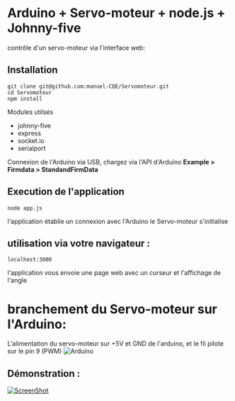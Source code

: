 

Arduino + Servo-moteur + node.js + Johnny-five 
========================================================

contrôle d'un servo-moteur via l'interface web:


## Installation 

```
git clone git@github.com:manuel-CQE/Servomoteur.git
cd Servomoteur
npm install
```

Modules utilsés

* johnny-five
* express
* socket.io
* serialport




Connexion de l'Arduino via USB, chargez via l'API d'Arduino **Example > Firmdata > StandandFirmData**

## Execution de l'application

```
node app.js
```
l'application établie un connexion avec l'Arduino
le Servo-moteur s'initialise


## utilisation via votre navigateur : 

```
localhost:3000
```
l'application vous envoie une page web avec un curseur et l'affichage de l'angle


# branchement du Servo-moteur sur l'Arduino:

L'alimentation du servo-moteur sur +5V et GND de l'arduino, et le fil pilote sur le pin 9 (PWM)
![Arduino](https://raw.githubusercontent.com/manuel-CQE/Servomoteur/master/doc/Arduino-ServoMoteur.png)

## Démonstration :

[![ScreenShot](https://i.ytimg.com/vi_webp/jSLlbobQq9Q/mqdefault.webp)](https://www.youtube.com/watch?v=jSLlbobQq9Q&feature=youtu.be)
